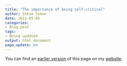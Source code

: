```yaml
---
title: "The importance of being self-critical"
author: Steve Simon
date: 2011-05-05
categories:
- Blog post
tags:
- Being updated
output: html_document
page_update: no
---
```


You can find an [earlier version][sim1] of this page on my [website][sim2].

[sim1]: http://www.pmean.com/11/SelfCritical.html
[sim2]: http://www.pmean.com
